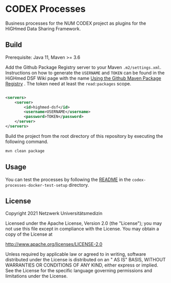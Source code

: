 # CODEX Processes

Business processes for the NUM CODEX project as plugins for the HiGHmed Data Sharing Framework.

## Build

Prerequisite: Java 11, Maven >= 3.6

Add the Github Package Registry server to your Maven `.m2/settings.xml`. Instructions on how to generate the `USERNAME`
and `TOKEN` can be found in the HiGHmed DSF Wiki page with the
name [Using the Github Maven Package Registry](https://github.com/highmed/highmed-dsf/wiki/Using-the-Github-Maven-Package-Registry)
. The token need at least the `read:packages` scope.

```xml

<servers>
    <server>
        <id>highmed-dsf</id>
        <username>USERNAME</username>
        <password>TOKEN</password>
    </server>
</servers>
```

Build the project from the root directory of this repository by executing the following command.

```sh
mvn clean package
``` 

## Usage

You can test the processes by following the [README](codex-processes-docker-test-setup/README.md) in
the `codex-processes-docker-test-setup` directory.

## License

Copyright 2021 Netzwerk Universitätsmedizin

Licensed under the Apache License, Version 2.0 (the "License"); you may not use this file except in compliance with the
License. You may obtain a copy of the License at

http://www.apache.org/licenses/LICENSE-2.0

Unless required by applicable law or agreed to in writing, software distributed under the License is distributed on an "
AS IS" BASIS, WITHOUT WARRANTIES OR CONDITIONS OF ANY KIND, either express or implied. See the License for the specific
language governing permissions and limitations under the License.
